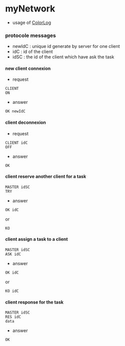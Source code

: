 # myNetwork

- usage of [ColorLog](https://github.com/kuroidoruido/ColorLog)

### protocole messages

- newIdC : unique id generate by server for one client
- idC : id of the client
- idSC : the id of the client which have ask the task

#### new client connexion
- request
```
CLIENT
ON
```
- answer
```
OK newIdC
```

#### client deconnexion
- request
```
CLIENT idC
OFF
```
- answer
```
OK
```

#### client reserve another client for a task
```
MASTER idSC
TRY
```
- answer
```
OK idC
```
or
```
KO
```

#### client assign a task to a client
```
MASTER idSC
ASK idC
```
- answer
```
OK idC
```
or
```
KO idC
```

#### client response for the task
```
MASTER idSC
RES idC
data
```
- answer
```
OK
```
